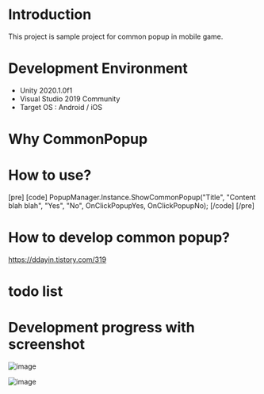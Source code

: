 # Introduction

This project is sample project for common popup in mobile game.

# Development Environment

- Unity 2020.1.0f1
- Visual Studio 2019 Community
- Target OS : Android / iOS

# Why CommonPopup

# How to use?

[pre]
[code]
PopupManager.Instance.ShowCommonPopup("Title", "Content blah blah", "Yes", "No", OnClickPopupYes, OnClickPopupNo);
[/code]
[/pre]

# How to develop common popup?

https://ddayin.tistory.com/319

# todo list

# Development progress with screenshot

![image](https://user-images.githubusercontent.com/29808782/93628105-f8e6e380-fa20-11ea-98f7-86ab027eded8.png)

![image](https://user-images.githubusercontent.com/29808782/93878413-ff24da80-fd14-11ea-86d2-e08add3178ce.png)


